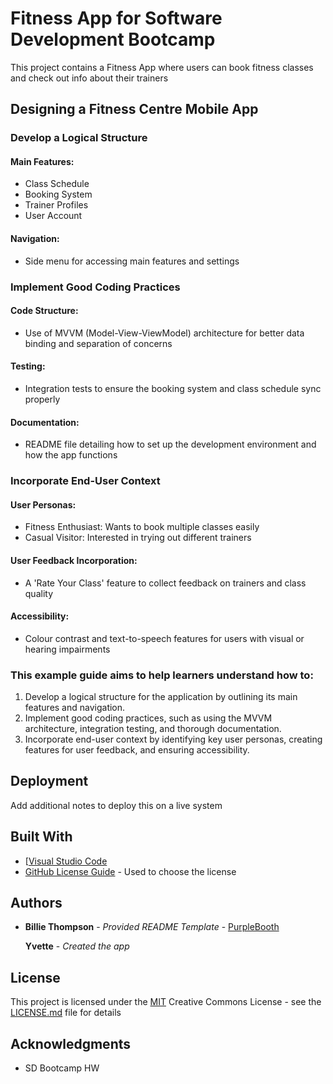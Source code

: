 # Fitness App for Software Development Bootcamp

This project contains a Fitness App where users can book fitness classes and check out info about their trainers

## Designing a Fitness Centre Mobile App

### Develop a Logical Structure
#### Main Features: 
  - Class Schedule
  - Booking System
  - Trainer Profiles
  - User Account
#### Navigation: 
  - Side menu for accessing main features and settings

### Implement Good Coding Practices
#### Code Structure: 
  - Use of MVVM (Model-View-ViewModel) architecture for better data binding and separation of concerns
#### Testing: 
  - Integration tests to ensure the booking system and class schedule sync properly
#### Documentation: 
  - README file detailing how to set up the development environment and how the app functions

### Incorporate End-User Context
#### User Personas: 
  - Fitness Enthusiast: Wants to book multiple classes easily
  - Casual Visitor: Interested in trying out different trainers
#### User Feedback Incorporation: 
  - A 'Rate Your Class' feature to collect feedback on trainers and class quality
#### Accessibility: 
  - Colour contrast and text-to-speech features for users with visual or hearing impairments

### This example guide aims to help learners understand how to:
1. Develop a logical structure for the application by outlining its main features and navigation.
2. Implement good coding practices, such as using the MVVM architecture, integration testing, and thorough documentation.
3. Incorporate end-user context by identifying key user personas, creating features for user feedback, and ensuring accessibility.

## Deployment

Add additional notes to deploy this on a live system

## Built With

  - [[Visual Studio Code](https://code.visualstudio.com/)
  - [GitHub License Guide]([https://creativecommons.org](https://choosealicense.com/)/) - Used to choose
    the license

## Authors

  - **Billie Thompson** - *Provided README Template* -
    [PurpleBooth](https://github.com/PurpleBooth)

    **Yvette** - *Created the app*

<!-- See also the list of
[contributors](https://github.com/PurpleBooth/a-good-readme-template/contributors)
who participated in this project. -->

## License

This project is licensed under the [MIT](LICENSE.md)
Creative Commons License - see the [LICENSE.md](LICENSE.md) file for
details

## Acknowledgments

  - SD Bootcamp HW
